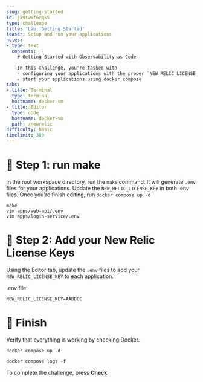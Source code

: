 ```yaml
---
slug: getting-started
id: jx9twxf6rqk5
type: challenge
title: 'Lab: Getting Started'
teaser: Setup and run your applications
notes:
- type: text
  contents: |-
    # Getting Started with Observability as Code

    In this challenge, you're tasked with
    - configuring your applications with the proper `NEW_RELIC_LICENSE_KEY`
    - start your applications using docker compose
tabs:
- title: Terminal
  type: terminal
  hostname: docker-vm
- title: Editor
  type: code
  hostname: docker-vm
  path: /newrelic
difficulty: basic
timelimit: 300
---
```


🧪 Step 1: run make
=======================

In the root workspace directory, run the `make` command.
It will generate `.env` files for your applications.
Update the `NEW_RELIC_LICENSE_KEY` in both .env files.
Once you're finish editing, run `docker compose up -d`

```
make
vim apps/web-api/.env
vim apps/login-service/.env
```
🧪 Step 2: Add your New Relic License Keys
=======================

Using the Editor tab, update the `.env` files to add your `NEW_RELIC_LICENSE_KEY` to each application.

.env file:
```
NEW_RELIC_LICENSE_KEY=AABBCC
```

🏁 Finish
=========
Verify that everything is working by checking Docker.

```
docker compose up -d
```

```
docker compose logs -f
```

To complete the challenge, press **Check**
